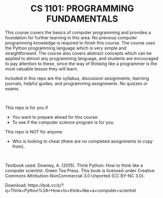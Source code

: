 <h1 align="center">CS 1101: PROGRAMMING FUNDAMENTALS</h1>
<p>This course covers the basics of computer programming and provides a foundation for further
learning in this area. No previous computer programming knowledge is required to finish this course.
The course uses the Python programming language which is very simple and straightforward. The
course also covers abstract concepts which can be applied to almost any programming language,
and students are encouraged to pay attention to these, since the way of thinking like a programmer
is the most valuable lesson they will learn.</p>

<p>Included in this repo are the syllabus, discussion assignments, learning journals, helpful guides, and programming
assignments. No quizzes or exams.</p>
<br />

This repo is for you if
- You want to prepare ahead for this course.
- To see if the computer science program is for you.

This repo is NOT for anyone:
- Who is looking to cheat (there are no completed assignments to copy from).

<br />

<p>Textbook used: Downey, A. (2015). Think Python: How to think like a computer scientist. Green Tea
Press. This book is licensed under Creative Commons Attribution-NonCommercial 3.0
Unported (CC BY-NC 3.0).</p>
<p>Download: https://bok.cc/s/?q=Think+Python%3A+How+to+think+like+a+computer+scientist</p>
